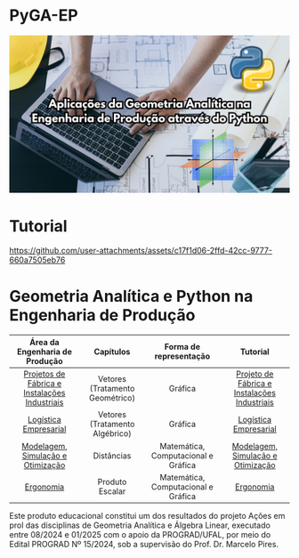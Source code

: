 # PyGA-EP
![PyGA-EP.png](PyGA-EP.png)

# Tutorial
https://github.com/user-attachments/assets/c17f1d06-2ffd-42cc-9777-660a7505eb76

# Geometria Analítica e Python na Engenharia de Produção

 <div align="center">
   
|                                                   **Área da Engenharia de Produção**                                                   |          **Capítulos**          |      **Forma de representação**     |                                                            **Tutorial**                                                            |
|:--------------------------------------------------------------------------------------------------------------------------------------:|:-------------------------------:|:-----------------------------------:|:----------------------------------------------------------------------------------------------------------------------------------:|
| [Projetos de Fábrica e Instalações Industriais](https://colab.research.google.com/drive/1Pt0A60rI2jVmNk35NM-AiOkC8AAFhzOf?usp=sharing) | Vetores (Tratamento Geométrico) |               Gráfica               | [Projeto de Fábrica e Instalações Industriais](https://drive.google.com/file/d/1hEEjhyuLr_eFD5qRwcC0oPmhofXOSMuo/view?usp=sharing) |
|             [Logística Empresarial](https://colab.research.google.com/drive/1oXWnLcm8PBEcKcXRqfbNbif85bNQDZwU?usp=sharing)             |  Vetores (Tratamento Algébrico) |               Gráfica               |             [Logística Empresarial](https://drive.google.com/file/d/1Wj7p4TQrzygTt13jWKjGLvwmKD3vQyav/view?usp=sharing)            |
|       [Modelagem, Simulação e Otimização](https://colab.research.google.com/drive/10ROfyn5zRBxXIjlBoei2kDnAWHd4IMg9?usp=sharing)       |            Distâncias           | Matemática, Computacional e Gráfica |       [Modelagem, Simulação e Otimização](https://drive.google.com/file/d/1g-PimmF5qL-Jgi2Rm1egkvPUC-H0EAa2/view?usp=sharing)      |
|                   [Ergonomia](https://colab.research.google.com/drive/1eO7K5VHU0cH3bnMtcofKH8qKLQ6JlrN0?usp=sharing)                   |         Produto Escalar         | Matemática, Computacional e Gráfica |                   [Ergonomia](https://drive.google.com/file/d/1kEhQND3zYKm_aMUsTgFF87j-jozEOSeS/view?usp=sharing)                  |

</div>
Este produto educacional constitui um dos resultados do projeto Ações em prol das disciplinas de Geometria Analítica e Álgebra Linear, executado entre 08/2024 e 01/2025 com o apoio da PROGRAD/UFAL, por meio do Edital PROGRAD Nº 15/2024, sob a supervisão do Prof. Dr. Marcelo Pires.

